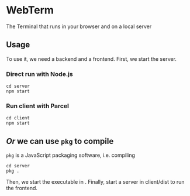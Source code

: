 # WebTerm
The Terminal that runs in your browser and on a local server  
## Usage
To use it, we need a backend and a frontend. First, we start the server.
### Direct run with Node.js
```shell
cd server
npm start
```
### Run client with Parcel
```shell
cd client
npm start
```
## *Or* we can use `pkg` to compile
`pkg` is a JavaScript packaging software, i.e. compiling
```shell
cd server
pkg .
```
Then, we start the executable in .
Finally, start a server in client/dist to run the frontend.
